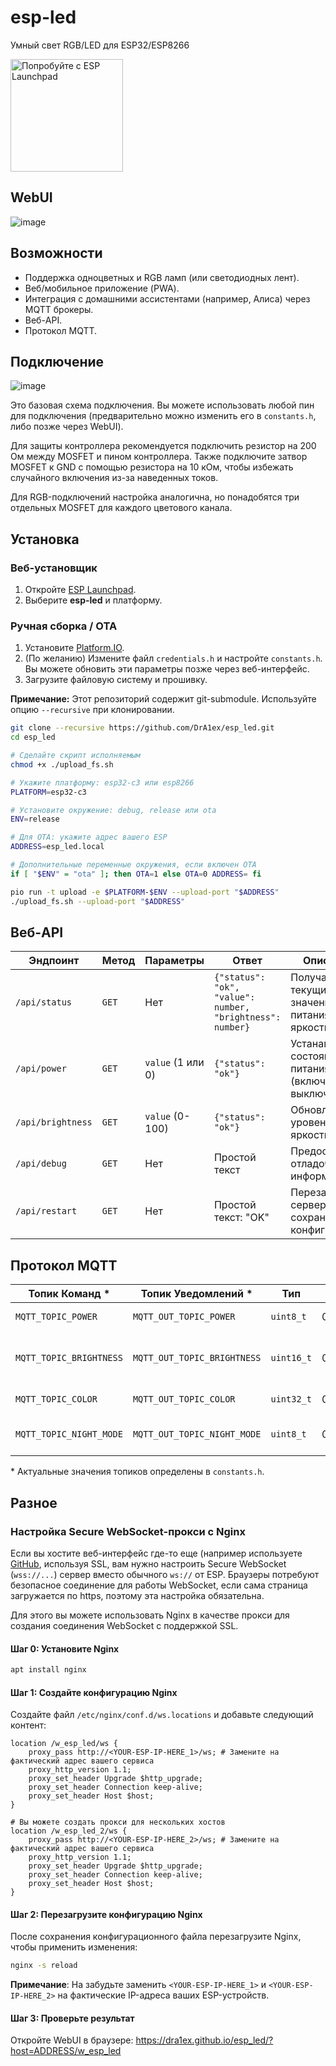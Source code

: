# esp-led
Умный свет RGB/LED для ESP32/ESP8266

<a href="https://espressif.github.io/esp-launchpad/?flashConfigURL=https://dra1ex.github.io/esp-launchpad/config.toml">
    <img alt="Попробуйте с ESP Launchpad" src="https://espressif.github.io/esp-launchpad/assets/try_with_launchpad.png" width="180">
</a>

## WebUI

![image](https://github.com/user-attachments/assets/fa4d4f01-f9f8-494a-b6f1-6a08406da38b)

## Возможности
- Поддержка одноцветных и RGB ламп (или светодиодных лент).
- Веб/мобильное приложение (PWA).
- Интеграция с домашними ассистентами (например, Алиса) через MQTT брокеры.
- Веб-API.
- Протокол MQTT.

## Подключение

![image](https://github.com/user-attachments/assets/793dc957-1312-4eb5-bbee-432d5c9db3fc)

Это базовая схема подключения. Вы можете использовать любой пин для подключения (предварительно можно изменить его в `constants.h`, либо позже через WebUI).

Для защиты контроллера рекомендуется подключить резистор на 200 Ом между MOSFET и пином контроллера. Также подключите затвор MOSFET к GND с помощью резистора на 10 кОм, чтобы избежать случайного включения из-за наведенных токов.

Для RGB-подключений настройка аналогична, но понадобятся три отдельных MOSFET для каждого цветового канала.

## Установка

### Веб-установщик

1. Откройте [ESP Launchpad](https://espressif.github.io/esp-launchpad/?flashConfigURL=https://dra1ex.github.io/esp-launchpad/config.toml).
2. Выберите **esp-led** и платформу.

### Ручная сборка / OTA

1. Установите [Platform.IO](https://platformio.org/install).
2. (По желанию) Измените файл `credentials.h` и настройте `constants.h`. Вы можете обновить эти параметры позже через веб-интерфейс.
3. Загрузите файловую систему и прошивку.

**Примечание:** Этот репозиторий содержит git-submodule. Используйте опцию `--recursive` при клонировании.

```bash
git clone --recursive https://github.com/DrA1ex/esp_led.git
cd esp_led

# Сделайте скрипт исполняемым
chmod +x ./upload_fs.sh

# Укажите платформу: esp32-c3 или esp8266
PLATFORM=esp32-c3

# Установите окружение: debug, release или ota
ENV=release

# Для OTA: укажите адрес вашего ESP
ADDRESS=esp_led.local

# Дополнительные переменные окружения, если включен OTA
if [ "$ENV" = "ota" ]; then OTA=1 else OTA=0 ADDRESS= fi

pio run -t upload -e $PLATFORM-$ENV --upload-port "$ADDRESS"
./upload_fs.sh --upload-port "$ADDRESS"
```

## Веб-API

| Эндпоинт             | Метод    | Параметры               | Ответ                                                  | Описание                                             |
|----------------------|-----------|--------------------------|-------------------------------------------------------|-----------------------------------------------------|
| `/api/status`        | `GET`     | Нет                      | `{"status": "ok", "value": number, "brightness": number}` | Получает текущие значения питания и яркости.      |
| `/api/power`         | `GET`     | `value` (1 или 0)       | `{"status": "ok"}`                                    | Устанавливает состояние питания (включено/выключено).|
| `/api/brightness`    | `GET`     | `value` (0-100)         | `{"status": "ok"}`                                    | Обновляет уровень яркости.                           |
| `/api/debug`         | `GET`     | Нет                      | Простой текст                                          | Предоставляет отладочную информацию.                 |
| `/api/restart`       | `GET`     | Нет                      | Простой текст: "OK"                                   | Перезапускает сервер и сохраняет конфигурацию.      |

## Протокол MQTT

| Топик Команд *              | Топик Уведомлений *            | Тип         | Значения              | Комментарии                          |
|------------------------|---------------------------|-------------|-----------------------|--------------------------------------|
| `MQTT_TOPIC_POWER`     | `MQTT_OUT_TOPIC_POWER`    | `uint8_t`   | 0..1                  | Состояние питания: ВКЛ (1) / ВЫКЛ (0) |
| `MQTT_TOPIC_BRIGHTNESS`| `MQTT_OUT_TOPIC_BRIGHTNESS`| `uint16_t`  | 0..`DAC_MAX_VALUE`    | Уровень яркости, можно переключать на диапазон 0..100 (`MQTT_CONVERT_BRIGHTNESS`) |
| `MQTT_TOPIC_COLOR`     | `MQTT_OUT_TOPIC_COLOR`    | `uint32_t`  | 0..0xFFFFFF           | Значение цвета (формат RGB) |
| `MQTT_TOPIC_NIGHT_MODE`| `MQTT_OUT_TOPIC_NIGHT_MODE`| `uint8_t`   | 0..1                  | Состояние ночного режима: ВКЛ (1) / ВЫКЛ (0) |

\* Актуальные значения топиков определены в `constants.h`.

## Разное

### Настройка Secure WebSocket-прокси с Nginx

Если вы хостите веб-интерфейс где-то еще (например используете [GitHub](https://dra1ex.github.io/esp_led/), используя SSL, вам нужно настроить Secure WebSocket (`wss://...`) сервер вместо обычного `ws://` от ESP. 
Браузеры потребуют безопасное соединение для работы WebSocket, если сама страница загружается по https, поэтому эта настройка обязательна.

Для этого вы можете использовать Nginx в качестве прокси для создания соединения WebSocket с поддержкой SSL.

#### Шаг 0: Установите Nginx

```sh
apt install nginx
```

#### Шаг 1: Создайте конфигурацию Nginx

Создайте файл `/etc/nginx/conf.d/ws.locations` и добавьте следующий контент:

```nginx
location /w_esp_led/ws {
    proxy_pass http://<YOUR-ESP-IP-HERE_1>/ws; # Замените на фактический адрес вашего сервиса
    proxy_http_version 1.1;
    proxy_set_header Upgrade $http_upgrade;
    proxy_set_header Connection keep-alive;
    proxy_set_header Host $host;
}

# Вы можете создать прокси для нескольких хостов
location /w_esp_led_2/ws {
    proxy_pass http://<YOUR-ESP-IP-HERE_2>/ws; # Замените на фактический адрес вашего сервиса
    proxy_http_version 1.1;
    proxy_set_header Upgrade $http_upgrade;
    proxy_set_header Connection keep-alive;
    proxy_set_header Host $host;
}
```

#### Шаг 2: Перезагрузите конфигурацию Nginx

После сохранения конфигурационного файла перезагрузите Nginx, чтобы применить изменения:

```sh
nginx -s reload
```

**Примечание**: На забудьте заменить `<YOUR-ESP-IP-HERE_1>` и `<YOUR-ESP-IP-HERE_2>` на фактические IP-адреса ваших ESP-устройств.
                                          
#### Шаг 3: Проверьте результат

Откройте WebUI в браузере: https://dra1ex.github.io/esp_led/?host=ADDRESS/w_esp_led
